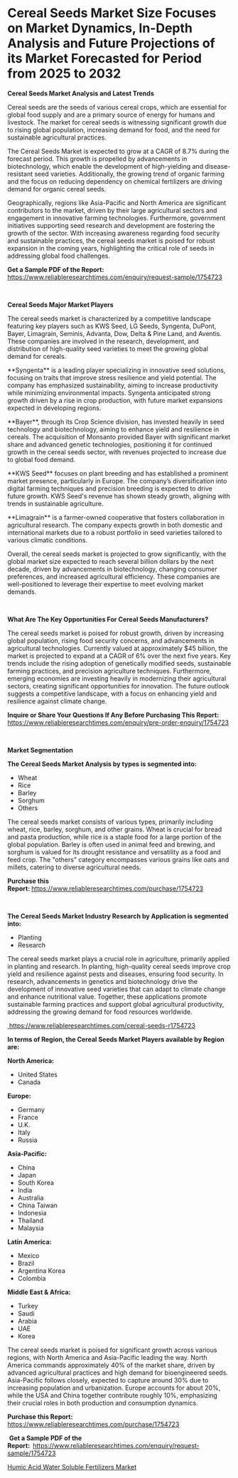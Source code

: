 <p><h1>Cereal Seeds Market Size Focuses on Market Dynamics, In-Depth Analysis and Future Projections of its Market Forecasted for Period from 2025 to 2032</h1></p><p><strong>Cereal Seeds Market Analysis and Latest Trends</strong></p>
<p><p>Cereal seeds are the seeds of various cereal crops, which are essential for global food supply and are a primary source of energy for humans and livestock. The market for cereal seeds is witnessing significant growth due to rising global population, increasing demand for food, and the need for sustainable agricultural practices. </p><p>The Cereal Seeds Market is expected to grow at a CAGR of 8.7% during the forecast period. This growth is propelled by advancements in biotechnology, which enable the development of high-yielding and disease-resistant seed varieties. Additionally, the growing trend of organic farming and the focus on reducing dependency on chemical fertilizers are driving demand for organic cereal seeds. </p><p>Geographically, regions like Asia-Pacific and North America are significant contributors to the market, driven by their large agricultural sectors and engagement in innovative farming technologies. Furthermore, government initiatives supporting seed research and development are fostering the growth of the sector. With increasing awareness regarding food security and sustainable practices, the cereal seeds market is poised for robust expansion in the coming years, highlighting the critical role of seeds in addressing global food challenges.</p></p>
<p><strong>Get a Sample PDF of the Report:&nbsp;</strong> <a href="https://www.reliableresearchtimes.com/enquiry/request-sample/1754723?utm_campaign=2627&utm_medium=2&utm_source=Github&utm_content=ia&utm_term=30032025&utm_id=cereal-seeds">https://www.reliableresearchtimes.com/enquiry/request-sample/1754723</a></p>
<p>&nbsp;</p>
<p><strong>Cereal Seeds Major Market Players</strong></p>
<p><p>The cereal seeds market is characterized by a competitive landscape featuring key players such as KWS Seed, LG Seeds, Syngenta, DuPont, Bayer, Limagrain, Seminis, Advanta, Dow, Delta & Pine Land, and Aventis. These companies are involved in the research, development, and distribution of high-quality seed varieties to meet the growing global demand for cereals.</p><p>**Syngenta** is a leading player specializing in innovative seed solutions, focusing on traits that improve stress resilience and yield potential. The company has emphasized sustainability, aiming to increase productivity while minimizing environmental impacts. Syngenta anticipated strong growth driven by a rise in crop production, with future market expansions expected in developing regions.</p><p>**Bayer**, through its Crop Science division, has invested heavily in seed technology and biotechnology, aiming to enhance yield and resilience in cereals. The acquisition of Monsanto provided Bayer with significant market share and advanced genetic technologies, positioning it for continued growth in the cereal seeds sector, with revenues projected to increase due to global food demand.</p><p>**KWS Seed** focuses on plant breeding and has established a prominent market presence, particularly in Europe. The company’s diversification into digital farming techniques and precision breeding is expected to drive future growth. KWS Seed's revenue has shown steady growth, aligning with trends in sustainable agriculture.</p><p>**Limagrain** is a farmer-owned cooperative that fosters collaboration in agricultural research. The company expects growth in both domestic and international markets due to a robust portfolio in seed varieties tailored to various climatic conditions.</p><p>Overall, the cereal seeds market is projected to grow significantly, with the global market size expected to reach several billion dollars by the next decade, driven by advancements in biotechnology, changing consumer preferences, and increased agricultural efficiency. These companies are well-positioned to leverage their expertise to meet evolving market demands.</p></p>
<p>&nbsp;</p>
<p><strong>What Are The Key Opportunities For Cereal Seeds Manufacturers?</strong></p>
<p><p>The cereal seeds market is poised for robust growth, driven by increasing global population, rising food security concerns, and advancements in agricultural technologies. Currently valued at approximately $45 billion, the market is projected to expand at a CAGR of 6% over the next five years. Key trends include the rising adoption of genetically modified seeds, sustainable farming practices, and precision agriculture techniques. Furthermore, emerging economies are investing heavily in modernizing their agricultural sectors, creating significant opportunities for innovation. The future outlook suggests a competitive landscape, with a focus on enhancing yield and resilience against climate change.</p></p>
<p><strong>Inquire or Share Your Questions If Any Before Purchasing This Report:</strong> <a href="https://www.reliableresearchtimes.com/enquiry/pre-order-enquiry/1754723?utm_campaign=2627&utm_medium=2&utm_source=Github&utm_content=ia&utm_term=30032025&utm_id=cereal-seeds">https://www.reliableresearchtimes.com/enquiry/pre-order-enquiry/1754723</a></p>
<p>&nbsp;</p>
<p><strong>Market Segmentation</strong></p>
<p><strong>The Cereal Seeds Market Analysis by types is segmented into:</strong></p>
<p><ul><li>Wheat</li><li>Rice</li><li>Barley</li><li>Sorghum</li><li>Others</li></ul></p>
<p><p>The cereal seeds market consists of various types, primarily including wheat, rice, barley, sorghum, and other grains. Wheat is crucial for bread and pasta production, while rice is a staple food for a large portion of the global population. Barley is often used in animal feed and brewing, and sorghum is valued for its drought resistance and versatility as a food and feed crop. The "others" category encompasses various grains like oats and millets, catering to diverse agricultural needs.</p></p>
<p><strong>Purchase this Report:&nbsp;</strong><a href="https://www.reliableresearchtimes.com/purchase/1754723?utm_campaign=2627&utm_medium=2&utm_source=Github&utm_content=ia&utm_term=30032025&utm_id=cereal-seeds">https://www.reliableresearchtimes.com/purchase/1754723</a></p>
<p>&nbsp;</p>
<p><strong>The Cereal Seeds Market Industry Research by Application is segmented into:</strong></p>
<p><ul><li>Planting</li><li>Research</li></ul></p>
<p><p>The cereal seeds market plays a crucial role in agriculture, primarily applied in planting and research. In planting, high-quality cereal seeds improve crop yield and resilience against pests and diseases, ensuring food security. In research, advancements in genetics and biotechnology drive the development of innovative seed varieties that can adapt to climate change and enhance nutritional value. Together, these applications promote sustainable farming practices and support global agricultural productivity, addressing the growing demand for food resources worldwide.</p></p>
<p><a href="https://www.reliableresearchtimes.com/cereal-seeds-r1754723?utm_campaign=2627&utm_medium=2&utm_source=Github&utm_content=ia&utm_term=30032025&utm_id=cereal-seeds">&nbsp;https://www.reliableresearchtimes.com/cereal-seeds-r1754723</a></p>
<p><strong>In terms of Region, the Cereal Seeds Market Players available by Region are:</strong></p>
<p>
    <p> <strong> North America: </strong>
        <ul>
            <li>United States</li>
            <li>Canada</li>
        </ul>
        </p> 
    <p> <strong> Europe: </strong>
        <ul>
            <li>Germany</li>
            <li>France</li>
            <li>U.K.</li>
            <li>Italy</li>
            <li>Russia</li>
        </ul>
        </p> 
    <p> <strong> Asia-Pacific: </strong>
        <ul>
            <li>China</li>
            <li>Japan</li>
            <li>South Korea</li>
            <li>India</li>
            <li>Australia</li>
            <li>China Taiwan</li>
            <li>Indonesia</li>
            <li>Thailand</li>
            <li>Malaysia</li>
        </ul>
        </p> 
    <p> <strong> Latin America: </strong>
        <ul>
            <li>Mexico</li>
            <li>Brazil</li>
            <li>Argentina Korea</li>
            <li>Colombia</li>
        </ul>
        </p> 
    <p> <strong> Middle East & Africa: </strong>
        <ul>
            <li>Turkey</li>
            <li>Saudi</li>
            <li>Arabia</li>
            <li>UAE</li>
            <li>Korea</li>
        </ul>
    </p>
    </p>
<p><p>The cereal seeds market is poised for significant growth across various regions, with North America and Asia-Pacific leading the way. North America commands approximately 40% of the market share, driven by advanced agricultural practices and high demand for bioengineered seeds. Asia-Pacific follows closely, expected to capture around 30% due to increasing population and urbanization. Europe accounts for about 20%, while the USA and China together contribute roughly 10%, emphasizing their crucial roles in both production and consumption dynamics.</p></p>
<p><strong>Purchase this Report: </strong><a href="https://www.reliableresearchtimes.com/purchase/1754723?utm_campaign=2627&utm_medium=2&utm_source=Github&utm_content=ia&utm_term=30032025&utm_id=cereal-seeds">https://www.reliableresearchtimes.com/purchase/1754723</a></p>
<p>&nbsp;<strong>Get a Sample PDF of the Report:&nbsp;&nbsp;</strong><a href="https://www.reliableresearchtimes.com/enquiry/request-sample/1754723?utm_campaign=2627&utm_medium=2&utm_source=Github&utm_content=ia&utm_term=30032025&utm_id=cereal-seeds">https://www.reliableresearchtimes.com/enquiry/request-sample/1754723</a></p>
<p><strong></strong></p>
<p><p><a href="https://github.com/oliveroste6/Market-Research-Report-List-1/blob/main/humic-acid-water-soluble-fertilizers-market.md?utm_campaign=2627&utm_medium=2&utm_source=Github&utm_content=ia&utm_term=30032025&utm_id=cereal-seeds">Humic Acid Water Soluble Fertilizers Market</a></p></p>